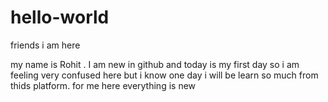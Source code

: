# hello-world

friends i am here 

my name is Rohit . I am new in github and today is my first day so i am feeling very confused here but 
i know one day i will be learn so much from thids platform. for me here everything is new 
